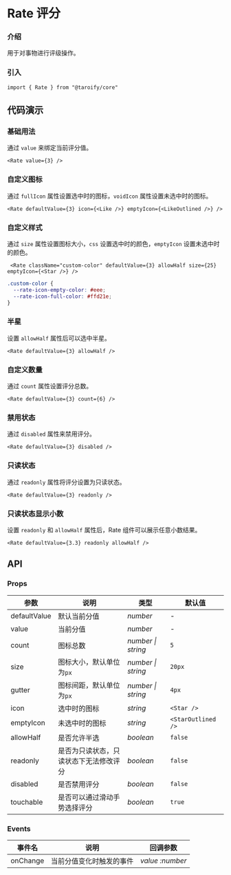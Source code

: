 # Rate 评分

### 介绍

用于对事物进行评级操作。

### 引入

```tsx
import { Rate } from "@taroify/core"
```

## 代码演示

### 基础用法

通过 `value` 来绑定当前评分值。

```tsx
<Rate value={3} />
```

### 自定义图标

通过 `fullIcon` 属性设置选中时的图标，`voidIcon` 属性设置未选中时的图标。

```tsx
<Rate defaultValue={3} icon={<Like />} emptyIcon={<LikeOutlined />} />
```

### 自定义样式

通过 `size` 属性设置图标大小，`css` 设置选中时的颜色，`emptyIcon` 设置未选中时的颜色。

```tsx
 <Rate className="custom-color" defaultValue={3} allowHalf size={25} emptyIcon={<Star />} />
```

```scss
.custom-color {
  --rate-icon-empty-color: #eee;
  --rate-icon-full-color: #ffd21e;
}
```

### 半星

设置 `allowHalf` 属性后可以选中半星。

```tsx
<Rate defaultValue={3} allowHalf />
```

### 自定义数量

通过 `count` 属性设置评分总数。

```tsx
<Rate defaultValue={3} count={6} />
```

### 禁用状态

通过 `disabled` 属性来禁用评分。

```tsx
<Rate defaultValue={3} disabled />
```

### 只读状态

通过 `readonly` 属性将评分设置为只读状态。

```tsx
<Rate defaultValue={3} readonly />
```

### 只读状态显示小数

设置 `readonly` 和 `allowHalf` 属性后，Rate 组件可以展示任意小数结果。

```tsx
<Rate defaultValue={3.3} readonly allowHalf />
```

## API

### Props

| 参数 | 说明 | 类型 | 默认值 |
| --- | --- | --- | --- |
| defaultValue | 默认当前分值 | _number_ | - |
| value | 当前分值 | _number_ | - |
| count | 图标总数 | _number \| string_ | `5` |
| size | 图标大小，默认单位为`px` | _number \| string_ | `20px` |
| gutter | 图标间距，默认单位为`px` | _number \| string_ | `4px` |
| icon | 选中时的图标 | _string_ | `<Star />` |
| emptyIcon | 未选中时的图标 | _string_ | `<StarOutlined />` |
| allowHalf | 是否允许半选 | _boolean_ | `false` |
| readonly | 是否为只读状态，只读状态下无法修改评分 | _boolean_ | `false` |
| disabled | 是否禁用评分 | _boolean_ | `false` |
| touchable | 是否可以通过滑动手势选择评分 | _boolean_ | `true` |

### Events

| 事件名 | 说明                     | 回调参数 |
| ------ | ------------------------ | -------- |
| onChange | 当前分值变化时触发的事件 | _value :number_ |
